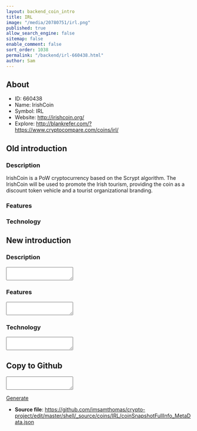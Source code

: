 ```yaml
---
layout: backend_coin_intro
title: IRL
image: "/media/20780751/irl.png"
published: true
allow_search_engine: false
sitemap: false
enable_comment: false
sort_order: 1038
permalink: "/backend/irl-660438.html"
author: Sam
---
```


## About

- ID: 660438
- Name: IrishCoin
- Symbol: IRL
- Website: http://irishcoin.org/
- Explore: http://blankrefer.com/?https://www.cryptocompare.com/coins/irl/


## Old introduction

### Description

<p>IrishCoin is a PoW cryptocurrency based on the Scrypt algorithm. The IrishCoin will be used to promote the Irish tourism, providing the coin as a discount token vehicle and a tourist organizational branding.</p>

### Features


### Technology




## New introduction


### Description
<textarea id="meta_description" name="description"></textarea>

### Features
<textarea id="meta_features" name="features"></textarea>

### Technology
<textarea id="meta_technology" name="technology"></textarea>


## Copy to Github

<textarea id="coinsnapshotfullinfo_metadata"></textarea>

<a href="#gen" onclick="generateMetaDatJson()">Generate</a>

- **Source file**: <a href="https://github.com/imsamthomas/crypto-project/edit/master/shell/_source/coins/IRL/coinSnapshotFullInfo_MetaData.json">https://github.com/imsamthomas/crypto-project/edit/master/shell/_source/coins/IRL/coinSnapshotFullInfo_MetaData.json</a>

